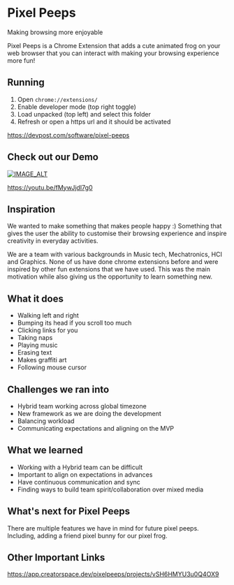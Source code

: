 # Pixel Peeps
Making browsing more enjoyable

Pixel Peeps is a Chrome Extension that adds a cute animated frog on your web browser that you can interact with making your browsing experience more fun!


## Running
1. Open `chrome://extensions/`
2. Enable developer mode (top right toggle)
3. Load unpacked (top left) and select this folder
4. Refresh or open a https url and it should be activated


https://devpost.com/software/pixel-peeps

## Check out our Demo

[![IMAGE_ALT](https://img.youtube.com/vi/UmX4kyB2wfg/0.jpg)](https://youtu.be/fMywJjdI7g0)


https://youtu.be/fMywJjdI7g0


## Inspiration

We wanted to make something that makes people happy :) Something that gives the user the ability to customise their browsing experience and inspire creativity in everyday activities.

We are a team with various backgrounds in Music tech, Mechatronics, HCI and Graphics. None of us have done chrome extensions before and were inspired by other fun extensions that we have used. This was the main motivation while also giving us the opportunity to learn something new.


## What it does

* Walking left and right
* Bumping its head if you scroll too much
* Clicking links for you
* Taking naps
* Playing music
* Erasing text
* Makes graffiti art
* Following mouse cursor


## Challenges we ran into

- Hybrid team working across global timezone
- New framework as we are doing the development
- Balancing workload
- Communicating expectations and aligning on the MVP


## What we learned

- Working with a Hybrid team can be difficult 
- Important to align on expectations in advances 
- Have continuous communication and sync
- Finding ways to build team spirit/collaboration over mixed media 


## What's next for Pixel Peeps

There are multiple features we have in mind for future pixel peeps. Including, adding a friend pixel bunny for our pixel frog.


## Other Important Links

https://app.creatorspace.dev/pixelpeeps/projects/vSH6HMYU3u0Q4OX9

